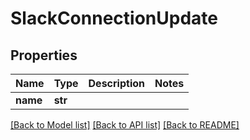 # SlackConnectionUpdate


## Properties

Name | Type | Description | Notes
------------ | ------------- | ------------- | -------------
**name** | **str** |  | 

[[Back to Model list]](../README.md#models) [[Back to API list]](../README.md#api-endpoints) [[Back to README]](../README.md)


